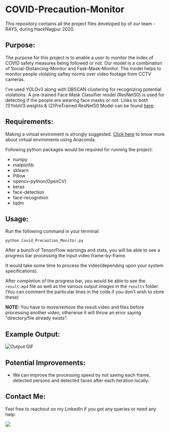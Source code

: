# COVID-Precaution-Monitor
This repository contains all the project files developed by of our team - RAYS, during HackNagpur 2020.

## Purpose:
The purpose for this project is to enable a user to monitor the index of COVID safety measures being followed or not.
Our model is a combination of Social-Distancing-Monitor and Fask-Mask-Monitor.
The model helps to monitor people violating saftey norms over video footage from CCTV cameras.

I've used YOLOv3 along with DBSCAN clustering for recognizing potential violations. A pre-trained Face Mask Classifier model (ResNet50) is used for detecting if the people are wearing face masks or not.
Links to both (1)YoloV3.weights & (2)PreTrained ResNet50 Model can be found [here](https://github.com/freAK14/COVID-Precaution-Monitor/tree/main/models).

## Requirements:
Making a virtual enviroment is strongly suggested. [Click here](https://docs.conda.io/projects/conda/en/latest/user-guide/tasks/manage-environments.html) to know more about virtual enviroments using Anaconda.

Following python packages would be required for running the project:
  * numpy
  * matplotlib
  * sklearn
  * Pillow
  * opencv-python(OpenCV)
  * keras
  * face-detection
  * face-recognition
  * tqdm
  
## Usage:
Run the following command in your terminal:
```
python Covid_Precaution_Monitor.py
```
After a bunch of TensorFlow warnings and stats, you will be able to see a progress bar processing the input video frame-by-frame.

It would take some time to process the video(depending upon your system specifications).

After completion of the progress bar, you would be able to see the ```result.mp4``` file as well as the various output images in the ```results``` folder.(You can comment the particular lines in the code if you don't wish to store these)

**NOTE:** You have to move/remove the result video and files before processing another video, otherwise it will throw an error saying "directory/file already exists".

## Example Output:

![Output GIF](https://github.com/freAK14/COVID-Precaution-Monitor/blob/main/readmefiles/result.gif)

## Potential Improvements:
* We can improve the processing speed by not saving each frame, detected persons and detected faces after each iteration locally.


## Contact Me:
Feel free to reachout on my LinkedIn if you got any queries or need any help:

<a href = "https://www.linkedin.com/in/akash-kothare/"><img src="https://img.shields.io/badge/LinkedIn-0077B5?style=for-the-badge&logo=linkedin&logoColor=white"></a>
